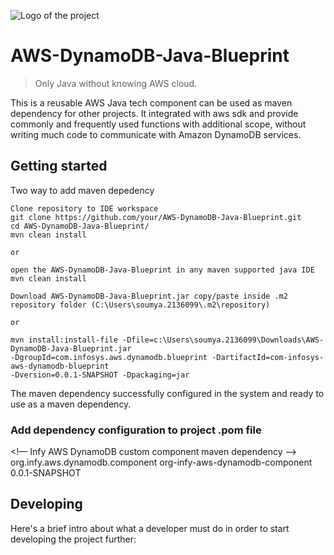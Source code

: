 ![Logo of the project](https://upload.wikimedia.org/wikipedia/commons/9/95/Infosys_logo.svg)

# AWS-DynamoDB-Java-Blueprint
> Only Java without knowing AWS cloud.

This is a reusable AWS Java tech component can be used as maven dependency for other projects.
It integrated with aws sdk and provide commonly and frequently used functions with additional scope,
without writing much code to communicate with Amazon DynamoDB services.

## Getting started

Two way to add maven depedency 

```shell
Clone repository to IDE workspace
git clone https://github.com/your/AWS-DynamoDB-Java-Blueprint.git
cd AWS-DynamoDB-Java-Blueprint/
mvn clean install

or

open the AWS-DynamoDB-Java-Blueprint in any maven supported java IDE
mvn clean install
```

```shell
Download AWS-DynamoDB-Java-Blueprint.jar copy/paste inside .m2 repository folder (C:\Users\soumya.2136099\.m2\repository)

or

mvn install:install-file -Dfile=c:\Users\soumya.2136099\Downloads\AWS-DynamoDB-Java-Blueprint.jar 
-DgroupId=com.infosys.aws.dynamodb.blueprint -DartifactId=com-infosys-aws-dynamodb-blueprint 
-Dversion=0.0.1-SNAPSHOT -Dpackaging=jar
```

The maven dependency successfully configured in the system and ready to use as a maven dependency.

### Add dependency configuration to project .pom file

<!— Infy AWS DynamoDB custom component maven dependency -->
<dependency>
  <groupId>org.infy.aws.dynamodb.component</groupId>
  <artifactId>org-infy-aws-dynamodb-component</artifactId>
  <version>0.0.1-SNAPSHOT</version>
</dependency>


## Developing

Here's a brief intro about what a developer must do in order to start developing
the project further:
